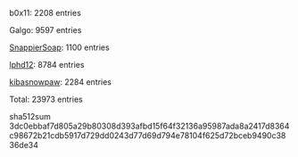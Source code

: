 b0x11: 2208 entries

Galgo: 9597 entries

[SnappierSoap](https://github.com/SnappierSoap318): 1100 entries

[lphd12](https://github.com/lphd12): 8784 entries

[kibasnowpaw](https://github.com/kibasnowpaw): 2284 entries

Total: 23973 entries

sha512sum 3dc0ebbaf7d805a29b80308d393afbd15f64f32136a95987ada8a2417d8364c98672b21cdb5917d729dd0243d77d69d794e78104f625d72bceb9490c3836de34
